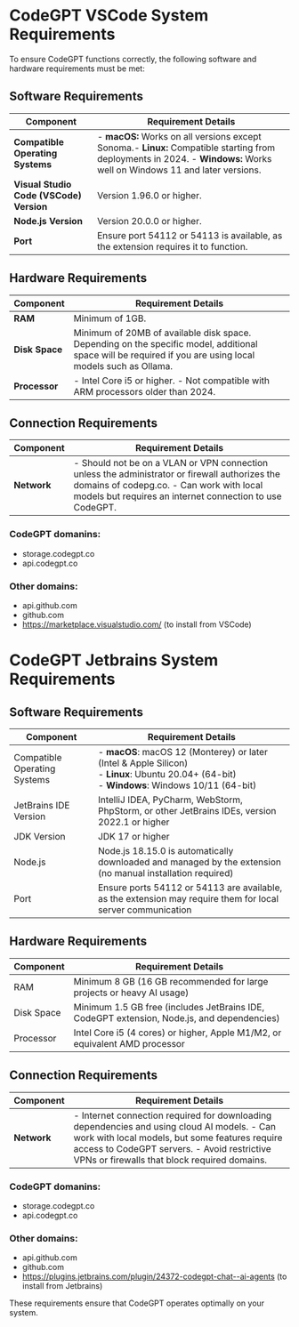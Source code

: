 # CodeGPT VSCode System Requirements

To ensure CodeGPT functions correctly, the following software and hardware requirements must be met:

## Software Requirements

| Component                  | Requirement Details                                                                 |
|----------------------------|-------------------------------------------------------------------------------------|
| **Compatible Operating Systems** |- **macOS:** Works on all versions except Sonoma.- **Linux:** Compatible starting from deployments in 2024.  - **Windows:** Works well on Windows 11 and later versions. |
| **Visual Studio Code (VSCode) Version** | Version 1.96.0 or higher. |
| **Node.js Version**        | Version 20.0.0 or higher.                                                   |
| **Port**                   | Ensure port 54112 or 54113 is available, as the extension requires it to function.           |

## Hardware Requirements

| Component      | Requirement Details               |
|----------------|-----------------------------------|
| **RAM**        | Minimum of 1GB.               |
| **Disk Space** | Minimum of 20MB of available disk space. Depending on the specific model, additional space will be required if you are using local models such as Ollama. |
| **Processor**  | - Intel Core i5 or higher. - Not compatible with ARM processors older than 2024. |

## Connection Requirements

| Component | Requirement Details                                                                 |
|-----------|-------------------------------------------------------------------------------------|
| **Network** | - Should not be on a VLAN or VPN connection unless the administrator or firewall authorizes the domains of codepg.co. - Can work with local models but requires an internet connection to use CodeGPT. |

### CodeGPT domanins:
- storage.codegpt.co
- api.codegpt.co

### Other domains:
- api.github.com
- github.com
- https://marketplace.visualstudio.com/ (to install from VSCode)

# CodeGPT Jetbrains System Requirements

## Software Requirements

| Component                  | Requirement Details                                                                                               |
|----------------------------|------------------------------------------------------------------------------------------------------------------|
| Compatible Operating Systems | - **macOS**: macOS 12 (Monterey) or later (Intel & Apple Silicon) <br> - **Linux**: Ubuntu 20.04+ (64-bit) <br> - **Windows**: Windows 10/11 (64-bit) |
| JetBrains IDE Version      | IntelliJ IDEA, PyCharm, WebStorm, PhpStorm, or other JetBrains IDEs, version 2022.1 or higher                    |
| JDK Version                | JDK 17 or higher                                                                                                |
| Node.js                    | Node.js 18.15.0 is automatically downloaded and managed by the extension (no manual installation required)        |
| Port                       | Ensure ports 54112 or 54113 are available, as the extension may require them for local server communication       |

## Hardware Requirements

| Component  | Requirement Details                                                                                   |
|------------|------------------------------------------------------------------------------------------------------|
| RAM        | Minimum 8 GB (16 GB recommended for large projects or heavy AI usage)                                |
| Disk Space | Minimum 1.5 GB free (includes JetBrains IDE, CodeGPT extension, Node.js, and dependencies)           |
| Processor  | Intel Core i5 (4 cores) or higher, Apple M1/M2, or equivalent AMD processor                          |

## Connection Requirements

| Component | Requirement Details                                                                 |
|-----------|-------------------------------------------------------------------------------------|
| **Network** | - Internet connection required for downloading dependencies and using cloud AI models. - Can work with local models, but some features require access to CodeGPT servers. - Avoid restrictive VPNs or firewalls that block required domains. |

### CodeGPT domanins:
- storage.codegpt.co
- api.codegpt.co

### Other domains:
- api.github.com
- github.com
- https://plugins.jetbrains.com/plugin/24372-codegpt-chat--ai-agents (to install from Jetbrains)


These requirements ensure that CodeGPT operates optimally on your system.



